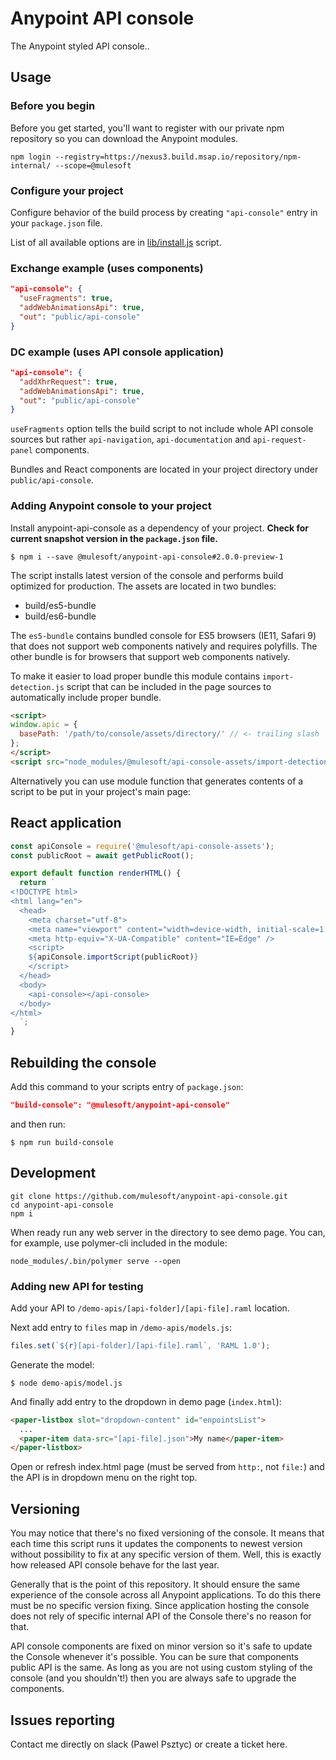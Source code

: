 # Anypoint API console

The Anypoint styled API console..

## Usage

### Before you begin

Before you get started, you'll want to register with our private npm repository so you can download the Anypoint modules.

```
npm login --registry=https://nexus3.build.msap.io/repository/npm-internal/ --scope=@mulesoft
```

### Configure your project

Configure behavior of the build process by creating `"api-console"` entry in your `package.json` file.

List of all available options are in [lib/install.js](lib/install.js#L135) script.

### Exchange example (uses components)

```json
"api-console": {
  "useFragments": true,
  "addWebAnimationsApi": true,
  "out": "public/api-console"
}
```

### DC example (uses API console application)

```json
"api-console": {
  "addXhrRequest": true,
  "addWebAnimationsApi": true,
  "out": "public/api-console"
}
```

`useFragments` option tells the build script to not include whole API console
sources but rather `api-navigation`, `api-documentation` and `api-request-panel`
components.

Bundles and React components are located in your project directory under `public/api-console`.

### Adding Anypoint console to your project

Install anypoint-api-console as a dependency of your project. __Check for current snapshot version in the `package.json` file.__

```
$ npm i --save @mulesoft/anypoint-api-console#2.0.0-preview-1
```

The script installs latest version of the console and performs build optimized for production.
The assets are located in two bundles:

- build/es5-bundle
- build/es6-bundle

The `es5-bundle` contains bundled console for ES5 browsers (IE11, Safari 9)
that does not support web components natively and requires polyfills.
The other bundle is for browsers that support web components natively.

To make it easier to load proper bundle this module contains `import-detection.js`
script that can be included in the page sources to automatically include
proper bundle.

```html
<script>
window.apic = {
  basePath: '/path/to/console/assets/directory/' // <- trailing slash
};
</script>
<script src="node_modules/@mulesoft/api-console-assets/import-detection.js"></script>
```

Alternatively you can use module function that generates contents of a script
to be put in your project's main page:

## React application

```js
const apiConsole = require('@mulesoft/api-console-assets');
const publicRoot = await getPublicRoot();

export default function renderHTML() {
  return `
<!DOCTYPE html>
<html lang="en">
  <head>
    <meta charset="utf-8">
    <meta name="viewport" content="width=device-width, initial-scale=1.0">
    <meta http-equiv="X-UA-Compatible" content="IE=Edge" />
    <script>
    ${apiConsole.importScript(publicRoot)}
    </script>
  </head>
  <body>
    <api-console></api-console>
  </body>
</html>
  `;
}
```

## Rebuilding the console

Add this command to your scripts entry of `package.json`:

```json
"build-console": "@mulesoft/anypoint-api-console"
```

and then run:

```
$ npm run build-console
```

## Development

```
git clone https://github.com/mulesoft/anypoint-api-console.git
cd anypoint-api-console
npm i
```

When ready run any web server in the directory to see demo page. You can, for example, use polymer-cli included in the module:

```
node_modules/.bin/polymer serve --open
```

### Adding new API for testing

Add your API to `/demo-apis/[api-folder]/[api-file].raml` location.

Next add entry to `files` map in `/demo-apis/models.js`:

```javascript
files.set(`${r}[api-folder]/[api-file].raml`, 'RAML 1.0');
```

Generate the model:

```
$ node demo-apis/model.js
```

And finally add entry to the dropdown in demo page (`index.html`):

```html
<paper-listbox slot="dropdown-content" id="enpointsList">
  ...
  <paper-item data-src="[api-file].json">My name</paper-item>
</paper-listbox>
```

Open or refresh index.html page (must be served from `http:`, not `file:`)
and the API is in dropdown menu on the right top.

## Versioning

You may notice that there's no fixed versioning of the console. It means that
each time this script runs it updates the components to newest version without
possibility to fix at any specific version of them. Well, this is exactly how released
API console behave for the last year.

Generally that is the point of this repository. It should ensure the same experience
of the console across all Anypoint applications. To do this there must be no specific
version fixing. Since application hosting the console does not rely of specific internal
API of the Console there's no reason for that.

API console components are fixed on minor version so it's safe to update the Console
whenever it's possible. You can be sure that components public API is the same. As long
as you are not using custom styling of the console (and you shouldn't!) then
you are always safe to upgrade the components.

## Issues reporting

Contact me directly on slack (Pawel Psztyc) or create a ticket here.
